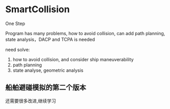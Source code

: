 # SmartCollision
One Step

Program has many problems, how to avoid collision, can add path planning, state analysis，DACP and TCPA is needed

need solve:
  1. how to avoid collision, and consider ship maneuverability
  2. path planning
  3. state analyse, geometric analysis

## 船舶避碰模拟的第二个版本
还需要很多改进,继续学习
